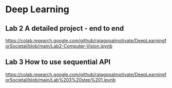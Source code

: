 # Deep Learning  


## Lab 2  A detailed project - end to end
https://colab.research.google.com/github/rajagopalmotivate/DeepLearningforSocietal/blob/main/Lab2-Computer-Vision.ipynb



## Lab 3   How to use sequential API
https://colab.research.google.com/github/rajagopalmotivate/DeepLearningforSocietal/blob/main/Lab%203%20step%201.ipynb
